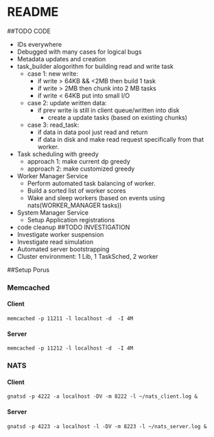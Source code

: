 # README #

##TODO CODE
* IDs everywhere
* Debugged with many cases for logical bugs
* Metadata updates and creation
* task_builder alogorithm for building read and write task
    * case 1: new write:
        * if write > 64KB && <2MB then build 1 task
        * if write > 2MB then chunk into 2 MB tasks
        * if write < 64KB put into small I/O
    * case 2: update written data:
        * if prev write is still in client queue/written into disk
            * create a update tasks (based on existing chunks)
    * case 3: read_task:
        * if data in data pool just read and return
        * if data in disk and make read request specifically from that worker.
* Task scheduling with greedy
    * approach 1: make current dp greedy
    * approach 2: make customized greedy
* Worker Manager Service
    * Perform automated task balancing of worker.
    * Build a sorted list of worker scores
    * Wake and sleep workers (based on events using nats(WORKER_MANAGER tasks))
* System Manager Service
    * Setup Application registrations
* code cleanup
##TODO INVESTIGATION
* Investigate worker suspension
* Investigate read simulation
* Automated server bootstrapping
* Cluster environment: 1 Lib, 1 TaskSched, 2 worker


##Setup Porus
### Memcached
#### Client
`memcached -p 11211 -l localhost -d  -I 4M`
#### Server
`memcached -p 11212 -l localhost -d  -I 4M`
### NATS
#### Client
`gnatsd -p 4222 -a localhost -DV -m 8222 -l ~/nats_client.log &`
#### Server
`gnatsd -p 4223 -a localhost -l -DV -m 8223 -l ~/nats_server.log &`




